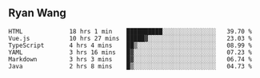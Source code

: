 ## Ryan Wang

<!--START_SECTION:waka-->

```text
HTML             18 hrs 1 min    ██████████░░░░░░░░░░░░░░░   39.70 %
Vue.js           10 hrs 27 mins  █████▓░░░░░░░░░░░░░░░░░░░   23.03 %
TypeScript       4 hrs 4 mins    ██▒░░░░░░░░░░░░░░░░░░░░░░   08.99 %
YAML             3 hrs 16 mins   █▓░░░░░░░░░░░░░░░░░░░░░░░   07.23 %
Markdown         3 hrs 3 mins    █▓░░░░░░░░░░░░░░░░░░░░░░░   06.74 %
Java             2 hrs 8 mins    █▒░░░░░░░░░░░░░░░░░░░░░░░   04.73 %
```

<!--END_SECTION:waka-->
